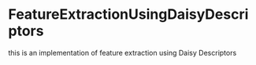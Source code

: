 # FeatureExtractionUsingDaisyDescriptors
this is an implementation of feature extraction using Daisy Descriptors 
